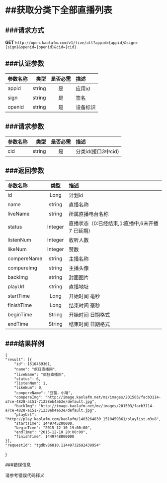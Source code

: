 ##获取分类下全部直播列表
===
###请求方式
---

**GET** `http://open.kaolafm.com/v1/live/all?appid={appid}&sign={sign}&openid={openid}&cid={cid}`

###认证参数
---
| 参数名称 | 类型    | 是否必需 |描述
|:------- |-------:|:------:|:----|
| appid   | string |   是   |应用id
| sign    | string |   是   |签名
| openid  | string |   是   |设备标识


###请求参数
---

| 参数名称 | 类型    | 是否必需 |描述
|:------- |-------:|:------:|:----|
| cid   | string |   是   |分类id(接口3中cid)



###返回参数
---

| 参数名称 | 类型    | 描述 
|:------- |:-------:|:------|
|id	|Long	|计划id |
|name	|string	|直播名称|
|liveName |string|	所属直播电台名称|
|status	|Integer|	直播状态（0:已经结束,1:直播中,6未开播 7 已延期）|
|listenNum| Integer|	收听人数|
|likeNum|Integer|	赞数|
|compereName|	string|	主播名称|
|compereImg|	string|	主播头像|
|backImg|	string|	封面图片|
|playUrl|	string|	直播地址|
|startTime|	Long  |开始时间 毫秒|	
|finishTime|	Long |结束时间 毫秒|
|beginTime|	String|  开始时间 日期格式|
|endTime|	String|	结束时间 日期格式|





###结果样例
---

    {
	"result": [{
		"id": 1510459361,
		"name": "疯狂直播间",
		"liveName": "疯狂直播间",
		"status": 6,
		"listenNum": 1,
		"likeNum": 0,
		"compereName": "豆苗，小嘎",
		"compereImg": "http://image.kaolafm.net/mz/images/201503/facb3114-a7ce-4828-a151-71238eb4a63e/default.jpg",
		"backImg": "http://image.kaolafm.net/mz/images/201503/facb3114-a7ce-4828-a151-71238eb4a63e/default.jpg",
		"playUrl": "http://play.kaolafm.com/kaolafm/1403264830_1510459361/playlist.m3u8",
		"startTime": 1449745200000,
		"beginTime": "2015-12-10 19:00:00",
		"endTime": "2015-12-10 20:00:00",
		"finishTime": 1449748800000
	}],
	"requestId": "tgdbv86810.11449732692438954"
}

###错误信息

请参考错误代码释义
